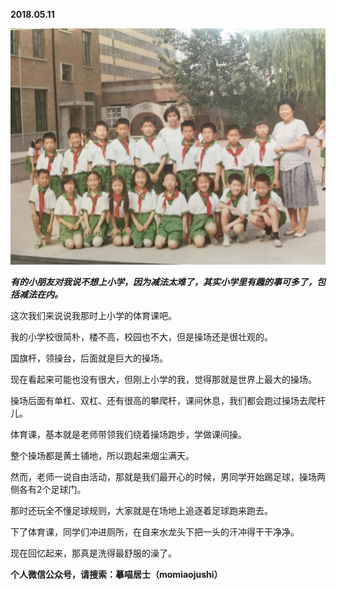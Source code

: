 
          
            
**2018.05.11**



![](img/51001-b45a77a7c3350262.jpg)




***有的小朋友对我说不想上小学，因为减法太难了，其实小学里有趣的事可多了，包括减法在内。***

这次我们来说说我那时上小学的体育课吧。

我的小学校很简朴，楼不高，校园也不大，但是操场还是很壮观的。

国旗杆，领操台，后面就是巨大的操场。

现在看起来可能也没有很大，但刚上小学的我，觉得那就是世界上最大的操场。

操场后面有单杠、双杠、还有很高的攀爬杆，课间休息，我们都会跑过操场去爬杆儿。

体育课，基本就是老师带领我们绕着操场跑步，学做课间操。

整个操场都是黄土铺地，所以跑起来烟尘满天。

然而，老师一说自由活动，那就是我们最开心的时候，男同学开始踢足球，操场两侧各有2个足球门。

那时还玩全不懂足球规则，大家就是在场地上追逐着足球跑来跑去。

下了体育课，同学们冲进厕所，在自来水龙头下把一头的汗冲得干干净净。

现在回忆起来，那真是洗得最舒服的澡了。


**个人微信公众号，请搜索：摹喵居士（momiaojushi）**

          
        